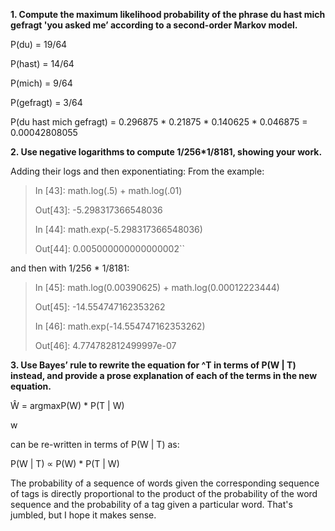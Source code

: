 <strong>1. Compute the maximum likelihood probability of the phrase du hast mich gefragt 'you asked me’ according to a second-order Markov model.</strong>

P(du) = 19/64<p>
P(hast) = 14/64<p>
P(mich) = 9/64<p>
P(gefragt) = 3/64<p>

P(du hast mich gefragt) = 0.296875 * 0.21875 * 0.140625 * 0.046875 = 0.00042808055<p>
<p>
<strong>2. Use negative logarithms to compute 1/256*1/8181, showing your work.</strong>

Adding their logs and then exponentiating:
From the example:

>In [43]: math.log(.5) + math.log(.01)<p>
>Out[43]: -5.298317366548036<p>
>In [44]: math.exp(-5.298317366548036)<p>
>Out[44]: 0.005000000000000002``<p>

and then with 1/256 * 1/8181:

>In [45]: math.log(0.00390625) + math.log(0.00012223444)<p>
>Out[45]: -14.554747162353262<p>
>In [46]: math.exp(-14.554747162353262)<p>
>Out[46]: 4.774782812499997e-07
<p>
<strong>3. Use Bayes’ rule to rewrite the equation for ^T in terms of P(W | T) instead, and provide a prose explanation of each of the terms in the new equation.</strong><p>
  
Ŵ = argmaxP(W) * P(T | W)<p>
      w<p>


can be re-written in terms of P(W | T) as: <p>
P(W | T) ∝ P(W) * P(T | W)<p>
  
The probability of a sequence of words given the corresponding sequence of tags is directly proportional to the product of the probability of the word sequence and the probability of a tag given a particular word.
That's jumbled, but I hope it makes sense.







  

